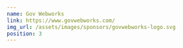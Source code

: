 ```yaml
---
name: Gov Webworks
link: https://www.govwebworks.com/
img_url: /assets/images/sponsors/govwebworks-logo.svg
position: 3
---
```


